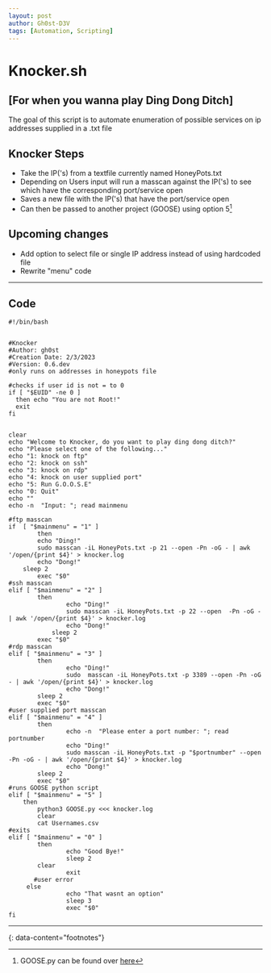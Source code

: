 ```yaml
---
layout: post
author: Gh0st-D3V
tags: [Automation, Scripting]
---
```


# Knocker.sh
## [For when you wanna play Ding Dong Ditch]


The goal of this script is to automate enumeration of possible services on ip addresses supplied in a .txt file


## Knocker Steps

- Take the IP('s) from a textfile currently named HoneyPots.txt
- Depending on Users input will run a masscan against the IP('s) to see which have the corresponding port/service open
- Saves a new file with the IP('s) that have the port/service open
- Can then be passed to another project (GOOSE) using option 5[^1]

## Upcoming changes

- Add option to select file or single IP address instead of using hardcoded file
- Rewrite "menu" code

---

## Code

```
#!/bin/bash


#Knocker
#Author: gh0st
#Creation Date: 2/3/2023
#Version: 0.6.dev
#only runs on addresses in honeypots file

#checks if user id is not = to 0
if [ "$EUID" -ne 0 ]
  then echo "You are not Root!"
  exit
fi


clear
echo "Welcome to Knocker, do you want to play ding dong ditch?"
echo "Please select one of the following..."
echo "1: knock on ftp"
echo "2: knock on ssh"
echo "3: knock on rdp"
echo "4: knock on user supplied port"
echo "5: Run G.O.O.S.E"
echo "0: Quit"
echo ""
echo -n  "Input: "; read mainmenu

#ftp masscan
if  [ "$mainmenu" = "1" ]
        then
        echo "Ding!"
        sudo masscan -iL HoneyPots.txt -p 21 --open -Pn -oG - | awk '/open/{print $4}' > knocker.log
        echo "Dong!"
	sleep 2
        exec "$0"
#ssh masscan
elif [ "$mainmenu" = "2" ]
        then
                echo "Ding!"
                sudo masscan -iL HoneyPots.txt -p 22 --open  -Pn -oG - | awk '/open/{print $4}' > knocker.log
                echo "Dong!"
        	sleep 2
		exec "$0"
#rdp masscan
elif [ "$mainmenu" = "3" ]
        then
                echo "Ding!"
                sudo  masscan -iL HoneyPots.txt -p 3389 --open -Pn -oG - | awk '/open/{print $4}' > knocker.log
                echo "Dong!"
		sleep 2
		exec "$0"
#user supplied port masscan
elif [ "$mainmenu" = "4" ]
        then
                echo -n  "Please enter a port number: "; read portnumber
                echo "Ding!"
                sudo masscan -iL HoneyPots.txt -p "$portnumber" --open -Pn -oG - | awk '/open/{print $4}' > knocker.log
                echo "Dong!"
		sleep 2
		exec "$0"
#runs GOOSE python script
elif [ "$mainmenu" = "5" ]
	then
		python3 GOOSE.py <<< knocker.log
		clear
		cat Usernames.csv
#exits
elif [ "$mainmenu" = "0" ]
        then
                echo "Good Bye!"
                sleep 2
		clear
                exit
       #user error
	 else
                echo "That wasnt an option"
                sleep 3
                exec "$0"
fi

```
---
{: data-content="footnotes"}

[^1]: GOOSE.py can be found over [here](https:Gh0st-D3V.github.io/goose-py) 
